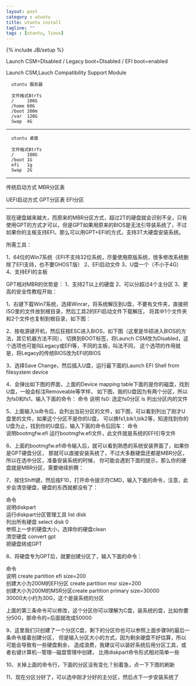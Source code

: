 ```yaml
---
layout: post
category : utuntu
title: utuntu install
tagline: ""
tags : [utuntu, linux]
---
```

{% include JB/setup %}


Launch CSM=DIsabled  /  Legacy boot=DIsabled  /  EFI boot=enabled

Launch CSM,Lauch Compatibility Support Module

      utuntu 服务器
      
      文件格式Btrfs
      /     100G
      /home 60G
      /boot 200m
      /var  120G
      Swap  4G

----------------------------------------------

      utuntu 桌面
      
      文件格式Btrfs
      /     100G
      /boot 1G
      efi   1g
      Swap  2G
      
----------------------------------------------

传统启动方式 MBR分区表 

UEFI启动方式 GPT分区表 EFI分区 

-------------------------------------------------


现在硬盘越来越大，而原来的MBR分区方式，超过2T的硬盘就会识别不全，只有使用GPT的方式才可以，但是GPT如果用原来的BIOS是无法引导装系统了，不过如果你的主板支持EFI，那么可以用GPT+EFI的方式，支持3T大硬盘安装系统。

所需工具：

1、64位的Win7系统（EFI不支持32位系统，尽量使用原版系统，很多修改系统删除了EFI支持，也不要GHOST版）
2、EFI启动文件
3、U盘一个（不小于4G）
4、支持EFI的主板

GPT相对MBR的优势是：
1、支持2T以上的硬盘
2、可以分超过4个主分区
3、更高的安全性教程开始：

1、右键下载Win7系统，选择Winrar，将系统解压到U盘，不要有文件夹，直接把ISO里的文件放到根目录，然后工具2的EFI启动文件下载解压，
将其中1个文件夹和2个文件也复制到根目录，如下图：

2、按电源键开机，然后狂按ESC进入BIOS，如下图（这里是华硕进入BIOS的方法，其它机器方法不同），
切换到BOOT标签，将Launch CSM改为Disabled，这个选项也可能叫Legacy或EFI等，不同的主板，叫法不同，
这个选项的作用就是，将Legacy的传统BIOS改为EFI的BIOS

3、选择Save Change，然后插入U盘，运行最下面的Launch EFI Shell from filesystem device

4、会弹出如下图的界面，上面的Device mapping table下面的是你的磁盘，找到U盘，一般会标注Removeable等字样，
如下图，我的U盘因为有两个分区，所以为fs0和fs1，输入下面的命令：
 命令               说明 fs0:           选定fs0分区 ls           列出分区内的文件

5、上面输入ls命令后，会列出当前分区的文件，如下图，可以看到列出了刚才U盘里的文件，如果这个分区不是你的U盘，
可以换fs1,blk1,blk2等，知道找到你的U盘为止，找到你的U盘后，输入下面的命令后回车：
命令                                                
说明bootmgfw.efi     运行bootmgfw.efi文件，此文件就是系统的EFI引导文件

6、上面的bootmgfw.efi命令输入后，就可以看到熟悉的系统安装界面了，如果你是GPT硬盘分区，
那就可以直接安装系统了，不过大多数硬盘还都是MBR分区，所以在选中分区，准备安装系统的时候，
你可能会遇到下面的提示，那么你的硬盘就是MBR分区，需要继续折腾：

7、按住Shift键，然后按F10，打开命令提示符CMD，输入下面的命令，注意，此步会清空硬盘，硬盘的东西就都没有了：

 命令                                   
 说明diskpart               
 运行diskpart分区管理工具 
 list disk                     
 列出所有硬盘 select disk 0      
 参照上一步的硬盘大小，选择你的硬盘clean                             
 清空硬盘 convert gpt               
 把硬盘转成GPT

8、将硬盘专为GPT后，就要创建分区了，输入下面的命令：

 命令                                                                                  
 说明 create partition efi size=200                  
 创建大小为200M的EFI分区 create partition msr size=200                    
 创建大小为200M的MSR分区create partition primary size=30000      
 30000大小约为30G，这个是装系统的分区

上面的第三条命令可以修改，这个分区你可以理解为C盘，装系统的盘，比如你要分50G，那命令的=后面就改成50000

9、这里我们只创建了一个分区C盘，剩下的分区你也可以参照上面步骤9的最后一条命令接着创建分区，
但是输入分区大小的方式，因为剩余硬盘不好估算，所以可能会导致有一些硬盘剩余，
造成浪费，我建议可以装好系统后用分区工具，或者右键计算机--管理--磁盘管理中创建，
比用diskpart命令形式相对简单一些

10、关掉上面的命令行，下面的分区没有变化？别着急，点一下下图的刷新

11、现在分区分好了，可以选中刚才分好的主分区，然后点下一步安装系统了
